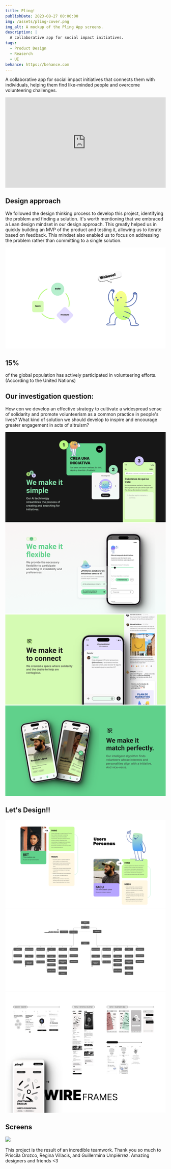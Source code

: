 ```yaml
---
title: Pling!
publishDate: 2023-08-27 00:00:00
img: /assets/pling-cover.png
img_alt: A mockup of the Pling App screens.
description: |
  A collaborative app for social impact initiatives.
tags:
  - Product Design
  - Reaserch
  - UI
behance: https://behance.com
---
```


A collaborative app for social impact initiatives that connects them with individuals, helping them find like-minded people and overcome volunteering challenges.

<div style="padding:56.25% 0 0 0;position:relative;"><iframe src="https://player.vimeo.com/video/843667703?badge=0&amp;autopause=0&amp;player_id=0&amp;app_id=58479" frameborder="0" allow="autoplay; fullscreen; picture-in-picture" style="position:absolute;top:0;left:0;width:100%;height:100%;" title="¡Pling!"></iframe></div><script src="https://player.vimeo.com/api/player.js"></script>

## Design approach

We followed the design thinking process to develop this project, identifying the problem and finding a solution. It's worth mentioning that we embraced a Lean design mindset in our design approach. This greatly helped us in quickly building an MVP of the product and testing it, allowing us to iterate based on feedback. This mindset also enabled us to focus on addressing the problem rather than committing to a single solution.

![](/public/assets/pling01.png)

## 15%
of the global population has actively participated in volunteering efforts. (According to the United Nations) 

## Our investigation question:

How con we develop an effective strategy to cultivate a widespread sense of solidarity and promote volunteerism as a common practice in people's lives? What kind of solution we should develop to inspire and encourage greater engagement in acts of altruism?

![](/public/assets/pling02.png)
![](/public/assets/pling03.png)
![](/public/assets/pling04.png)
![](/public/assets/pling05.png)

## Let's Design!!

![](/public/assets/pling06.png)
![](/public/assets/pling07.png)
![](/public/assets/pling08.png)

## Screens
![](/public/assets/pling10.png)


This project is the result of an incredible teamwork.
Thank you so much to Priscila Orozco, Regina Villacis, and Guillermina Umpiérrez. 
Amazing designers and friends <3